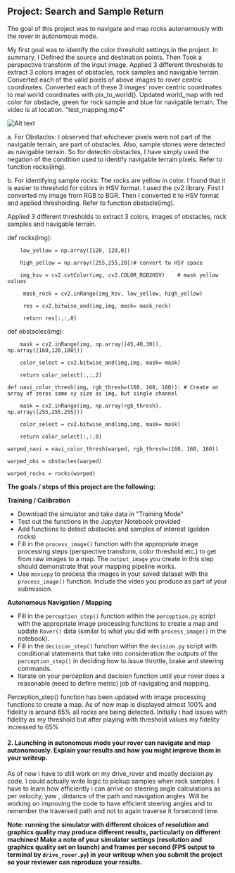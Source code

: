 

## Project: Search and Sample Return
The goal of this project was to navigate and map rocks autonomously with the rover in autonomous mode.

My first goal was to identify the color threshold settings,in the project.
In summary, 
I Defined the source and destination points.
Then Took a perspective transform of the input image.
Applied 3 different thresholds to extract 3 colors images of obstacles, rock samples and navigable terrain.
Converted each of the valid pixels of above images to rover centric coordinates.
Converted each of these 3 images' rover centric coordinates to real world coordinates with pix_to_world().
Updated world_map with red color for obstacle, green for rock sample and blue for navigable terrain. The video is at location. "test_mapping.mp4"

![Alt text](/output/Colored_warped_example2.png?raw=true)

a. For Obstacles: I observed that whichever pixels were not part of the navigable terrain, are part of obstacles. Also, sample stones were detected as navigable terrain. So for detectin obstacles, I have simply used the negation of the condition used to identify navigable terrain pixels. Refer to function rocks(img).

b. For identifying sample rocks: The rocks are yellow in color. I found that it is easier to threshold for colors in HSV format. I used the cv2 library. First I converted my image from RGB to BGR. Then I converted it to HSV format and applied thresholding. Refer to function obstacle(img).

Applied 3 different thresholds to extract 3 colors, images of obstacles, rock samples and navigable terrain.


def rocks(img):

        low_yellow = np.array([120, 120,0])
        
        high_yellow = np.array([255,255,20])# convert to HSV space
        
        img_hsv = cv2.cvtColor(img, cv2.COLOR_RGB2HSV)    # mask yellow values
        
         mask_rock = cv2.inRange(img_hsv, low_yellow, high_yellow)
         
         res = cv2.bitwise_and(img,img, mask= mask_rock)
         
         return res[:,:,0]
         
         
def obstacles(img):

        mask = cv2.inRange(img, np.array([45,40,30]), np.array([160,120,100]))
        
        color_select = cv2.bitwise_and(img,img, mask= mask)
        
        return color_select[:,:,2]
        
    def navi_color_thresh(img, rgb_thresh=(160, 160, 160)): # Create an array of zeros same xy size as img, but single channel
    
        mask = cv2.inRange(img, np.array(rgb_thresh), np.array([255,255,255]))
        
        color_select = cv2.bitwise_and(img,img, mask= mask)
        
        return color_select[:,:,0]
            
    warped_navi = navi_color_thresh(warped, rgb_thresh=(160, 160, 160))
    
    warped_obs = obstacles(warped)
    
    warped_rocks = rocks(warped)
    

 

**The goals / steps of this project are the following:**  

**Training / Calibration**  

* Download the simulator and take data in "Training Mode"
* Test out the functions in the Jupyter Notebook provided
* Add functions to detect obstacles and samples of interest (golden rocks)
* Fill in the `process_image()` function with the appropriate image processing steps (perspective transform, color threshold etc.) to get from raw images to a map.  The `output_image` you create in this step should demonstrate that your mapping pipeline works.
* Use `moviepy` to process the images in your saved dataset with the `process_image()` function.  Include the video you produce as part of your submission.

**Autonomous Navigation / Mapping**

* Fill in the `perception_step()` function within the `perception.py` script with the appropriate image processing functions to create a map and update `Rover()` data (similar to what you did with `process_image()` in the notebook). 
* Fill in the `decision_step()` function within the `decision.py` script with conditional statements that take into consideration the outputs of the `perception_step()` in deciding how to issue throttle, brake and steering commands. 
* Iterate on your perception and decision function until your rover does a reasonable (need to define metric) job of navigating and mapping.  

Perception_step() function has been updated with image processing functions to create a map. As of now map is displayed almost 100% and fidelity is around 65% all rocks are being detected. Initially i had issues with fidelity as my threshold but after playing with threshold values my fidelity increased to 65%

#### 2. Launching in autonomous mode your rover can navigate and map autonomously.  Explain your results and how you might improve them in your writeup. 

As of now i have to still work on my drive_rover and mostly decision.py code. I could actually write logic to pickup samples when rock samples. I have to learn how efficiently i can arrive on steering angle calculations as per velocity, yaw , distance of the path and navigation angles. Will be working on improving the code to have efficient steering angles and to remember the traversed path and not to again traverse it forsecond time.

**Note: running the simulator with different choices of resolution and graphics quality may produce different results, particularly on different machines!  Make a note of your simulator settings (resolution and graphics quality set on launch) and frames per second (FPS output to terminal by `drive_rover.py`) in your writeup when you submit the project so your reviewer can reproduce your results.**

